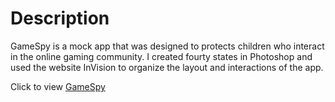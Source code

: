 # Description

GameSpy is a mock app that was designed to protects children who interact in the online gaming 
community. I created fourty states in Photoshop and used the website InVision to organize the 
layout and interactions of the app.

Click to view [GameSpy](https://projects.invisionapp.com/share/TB10XW4KFWUA#/screens)


